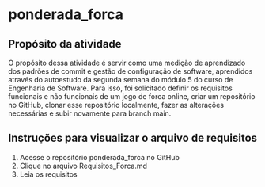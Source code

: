 # ponderada_forca

## Propósito da atividade
O propósito dessa atividade é servir como uma medição de aprendizado dos padrões de commit e gestão de configuração de software, aprendidos através do autoestudo da segunda semana do módulo 5 do curso de Engenharia de Software. Para isso, foi solicitado definir os requisitos funcionais e não funcionais de um jogo de forca online, criar um repositório no GitHub, clonar esse repositório localmente, fazer as alterações necessárias e subir novamente para branch main.

## Instruções para visualizar o arquivo de requisitos
1. Acesse o repositório ponderada_forca no GitHub
2. Clique no arquivo Requisitos_Forca.md
3. Leia os requisitos